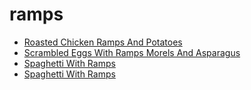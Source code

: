 # ramps

 * [Roasted Chicken Ramps And Potatoes](../index/r/roasted-chicken-ramps-and-potatoes-103313.json)
 * [Scrambled Eggs With Ramps Morels And Asparagus](../index/s/scrambled-eggs-with-ramps-morels-and-asparagus-352050.json)
 * [Spaghetti With Ramps](../index/s/spaghetti-with-ramps-103326.json)
 * [Spaghetti With Ramps](../index/s/spaghetti-with-ramps.json)
